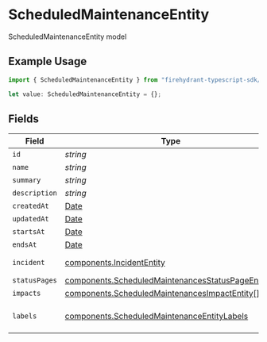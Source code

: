 # ScheduledMaintenanceEntity

ScheduledMaintenanceEntity model

## Example Usage

```typescript
import { ScheduledMaintenanceEntity } from "firehydrant-typescript-sdk/models/components";

let value: ScheduledMaintenanceEntity = {};
```

## Fields

| Field                                                                                                                  | Type                                                                                                                   | Required                                                                                                               | Description                                                                                                            |
| ---------------------------------------------------------------------------------------------------------------------- | ---------------------------------------------------------------------------------------------------------------------- | ---------------------------------------------------------------------------------------------------------------------- | ---------------------------------------------------------------------------------------------------------------------- |
| `id`                                                                                                                   | *string*                                                                                                               | :heavy_minus_sign:                                                                                                     | N/A                                                                                                                    |
| `name`                                                                                                                 | *string*                                                                                                               | :heavy_minus_sign:                                                                                                     | N/A                                                                                                                    |
| `summary`                                                                                                              | *string*                                                                                                               | :heavy_minus_sign:                                                                                                     | N/A                                                                                                                    |
| `description`                                                                                                          | *string*                                                                                                               | :heavy_minus_sign:                                                                                                     | N/A                                                                                                                    |
| `createdAt`                                                                                                            | [Date](https://developer.mozilla.org/en-US/docs/Web/JavaScript/Reference/Global_Objects/Date)                          | :heavy_minus_sign:                                                                                                     | N/A                                                                                                                    |
| `updatedAt`                                                                                                            | [Date](https://developer.mozilla.org/en-US/docs/Web/JavaScript/Reference/Global_Objects/Date)                          | :heavy_minus_sign:                                                                                                     | N/A                                                                                                                    |
| `startsAt`                                                                                                             | [Date](https://developer.mozilla.org/en-US/docs/Web/JavaScript/Reference/Global_Objects/Date)                          | :heavy_minus_sign:                                                                                                     | N/A                                                                                                                    |
| `endsAt`                                                                                                               | [Date](https://developer.mozilla.org/en-US/docs/Web/JavaScript/Reference/Global_Objects/Date)                          | :heavy_minus_sign:                                                                                                     | N/A                                                                                                                    |
| `incident`                                                                                                             | [components.IncidentEntity](../../models/components/incidententity.md)                                                 | :heavy_minus_sign:                                                                                                     | IncidentEntity model                                                                                                   |
| `statusPages`                                                                                                          | [components.ScheduledMaintenancesStatusPageEntity](../../models/components/scheduledmaintenancesstatuspageentity.md)[] | :heavy_minus_sign:                                                                                                     | N/A                                                                                                                    |
| `impacts`                                                                                                              | [components.ScheduledMaintenancesImpactEntity](../../models/components/scheduledmaintenancesimpactentity.md)[]         | :heavy_minus_sign:                                                                                                     | N/A                                                                                                                    |
| `labels`                                                                                                               | [components.ScheduledMaintenanceEntityLabels](../../models/components/scheduledmaintenanceentitylabels.md)             | :heavy_minus_sign:                                                                                                     | An object of label key and values                                                                                      |